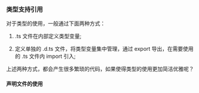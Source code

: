 ### 类型支持引用

对于类型的使用，一般通过下面两种方式：

1. .ts 文件在内部定义类型变量;

2. 定义单独的 .d.ts 文件，将类型变量集中管理，通过 export 导出，在需要使用的 .ts 文件内 import 引入;

上述两种方式，都会产生很多繁琐的代码，如果使得类型的使用更加简洁优雅呢？

#### 声明文件的使用

